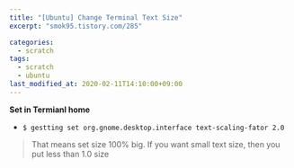 ```yaml
---
title: "[Ubuntu] Change Terminal Text Size"
excerpt: "smok95.tistory.com/285"

categories:
  - scratch
tags:
  - scratch
  - ubuntu
last_modified_at: 2020-02-11T14:10:00+09:00
---
```


**Set in Termianl home**  
  - `$ gestting set org.gnome.desktop.interface text-scaling-fator 2.0`  

  > That means set size 100% big. If you want small text size, then you put less than 1.0 size  

